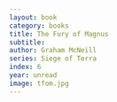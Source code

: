 ```yaml
---
layout: book
category: books
title: The Fury of Magnus
subtitle: 
author: Graham McNeill
series: Siege of Terra
index: 6
year: unread
image: tfom.jpg
---
```

